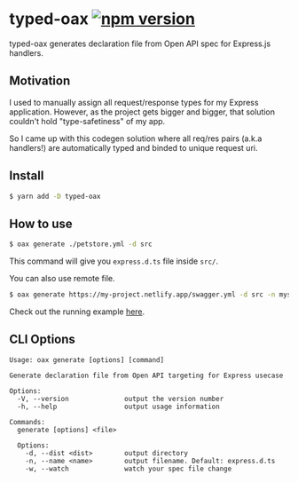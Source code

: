 # typed-oax [![npm version](https://badge.fury.io/js/typed-oax.svg)](https://badge.fury.io/js/typed-oax)

typed-oax generates declaration file from Open API spec for Express.js handlers.

## Motivation

I used to manually assign all request/response types for my Express application.
However, as the project gets bigger and bigger, that solution couldn't hold "type-safetiness" of my app.

So I came up with this codegen solution where all req/res pairs (a.k.a handlers!) are automatically typed and binded to unique request uri.

## Install

```sh
$ yarn add -D typed-oax
```

## How to use

```sh
$ oax generate ./petstore.yml -d src
```

This command will give you `express.d.ts` file inside `src/`.

You can also use remote file.

```sh
$ oax generate https://my-project.netlify.app/swagger.yml -d src -n myschema.ts
```

Check out the running example [here](./example).

## CLI Options

```
Usage: oax generate [options] [command]

Generate declaration file from Open API targeting for Express usecase

Options:
  -V, --version              output the version number
  -h, --help                 output usage information

Commands:
  generate [options] <file>

  Options:
    -d, --dist <dist>        output directory
    -n, --name <name>        output filename. Default: express.d.ts
    -w, --watch              watch your spec file change
```
